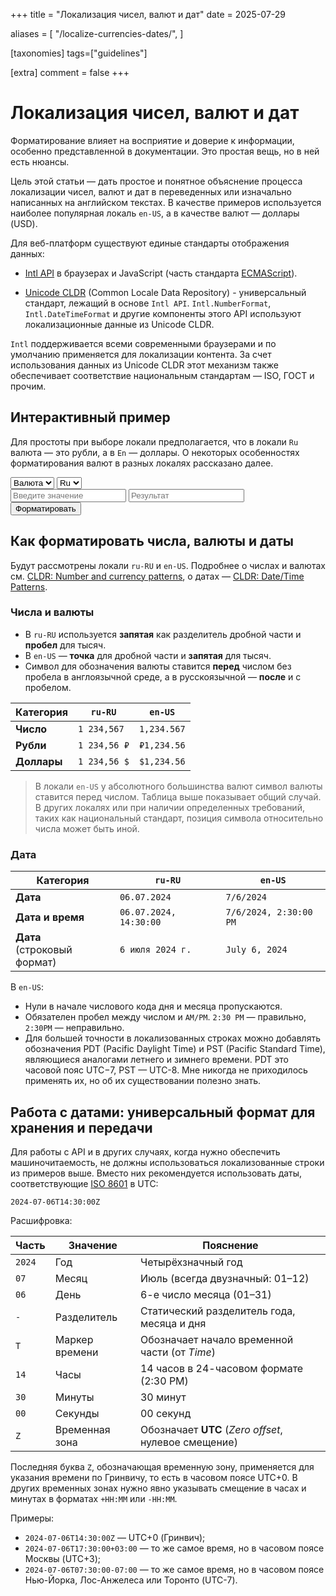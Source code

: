 +++
title = "Локализация чисел, валют и дат"
date = 2025-07-29

aliases = [
    "/localize-currencies-dates/",
]

[taxonomies]
tags=["guidelines"]

[extra]
comment = false
+++

# Локализация чисел, валют и дат

Форматирование влияет на восприятие и доверие к информации, особенно представленной в документации. Это простая вещь, но в ней есть нюансы.

Цель этой статьи — дать простое и понятное объяснение процесса локализации чисел, валют и дат в переведенных или изначально написанных на английском текстах. В качестве примеров используется наиболее популярная локаль `en-US`, а в качестве валют — доллары (USD).

Для веб-платформ существуют единые стандарты отображения данных:

* [Intl API](https://developer.mozilla.org/en-US/docs/Web/JavaScript/Reference/Global_Objects/Intl) в браузерах и JavaScript (часть стандарта [ECMAScript](https://262.ecma-international.org/)).

* [Unicode CLDR](https://cldr.unicode.org/) (Common Locale Data Repository) - универсальный стандарт, лежащий в основе `Intl API`. `Intl.NumberFormat`, `Intl.DateTimeFormat` и другие компоненты этого API используют локализационные данные из Unicode CLDR.

`Intl` поддерживается всеми современными браузерами и по умолчанию применяется для локализации контента. За счет использования данных из Unicode CLDR этот механизм также обеспечивает соответствие национальным стандартам — ISO, ГОСТ и прочим.

## Интерактивный пример

Для простоты при выборе локали предполагается, что в локали `Ru` валюта — это рубли, а в `En` — доллары. О некоторых особенностях форматирования валют в разных локалях рассказано далее.

<div class="currency-container">
    <div class="selectors">
        <select id="typeSelector">
            <option value="number">Число</option>
            <option value="currency" selected>Валюта</option>
            <option value="date">Дата</option>
        </select>
        <select id="localeSelector">
            <option value="ru" selected>Ru</option>
            <option value="en">En</option>
        </select>
    </div>
    <div class="fields">
        <input type="text" id="inputField" placeholder="Введите значение">
        <input type="text" id="outputField" placeholder="Результат"readonly>
    </div>
    <button type="button" class="format-btn" onclick="formatValue()">Форматировать</button>
    <div id="errorMessage" class="error"></div>
</div>

## Как форматировать числа, валюты и даты

Будут рассмотрены локали `ru-RU` и `en-US`. Подробнее о числах и валютах см. [CLDR: Number and currency patterns](https://cldr.unicode.org/translation/number-currency-formats/number-and-currency-patterns), о датах — [CLDR: Date/Time Patterns](https://cldr.unicode.org/translation/date-time/date-time-patterns).

### Числа и валюты

* В `ru-RU` используется **запятая** как разделитель дробной части и **пробел** для тысяч.
* В `en-US` — **точка** для дробной части и **запятая** для тысяч.
* Символ для обозначения валюты ставится **перед** числом без пробела в англоязычной среде, а в русскоязычной — **после** и с пробелом.

| Категория | `ru-RU` | `en-US` |
|--------|--------|--------|
| **Число** | `1 234,567` | `1,234.567` |
| **Рубли** | `1 234,56 ₽` | `₽1,234.56` |
| **Доллары** | `1 234,56 $` | `$1,234.56` |

> В локали `en-US` у абсолютного большинства валют символ валюты ставится перед числом.
> Таблица выше показывает общий случай. В других локалях или при наличии определенных требований, таких как национальный стандарт, позиция символа относительно числа может быть иной.

### Дата

| Категория | `ru-RU` | `en-US` |
|--------|--------|--------|
| **Дата** | `06.07.2024` | `7/6/2024` |
| **Дата и время** | `06.07.2024, 14:30:00` | `7/6/2024, 2:30:00 PM` |
| **Дата**<br/>(строковый формат) | `6 июля 2024 г.` | `July 6, 2024` |

В `en-US`:

* Нули в начале числового кода дня и месяца пропускаются.
* Обязателен пробел между числом и `AM/PM`. `2:30 PM` — правильно, `2:30PM` — неправильно.
* Для большей точности в локализованных строках можно добавлять обозначения PDT (Pacific Daylight Time) и PST (Pacific Standard Time), являющиеся аналогами летнего и зимнего времени. PDT это часовой пояс UTC−7, PST — UTC-8. Мне никогда не приходилось применять их, но об их существовании полезно знать.

## Работа с датами: универсальный формат для хранения и передачи

Для работы с API и в других случаях, когда нужно обеспечить машиночитаемость, не должны использоваться локализованные строки из примеров выше. Вместо них рекомендуется использовать даты, соответствующие [ISO 8601](https://www.iso.org/iso-8601-date-and-time-format.html) в UTC:

```text
2024-07-06T14:30:00Z
```

Расшифровка:

| Часть | Значение | Пояснение |
|------|---------|----------|
| `2024` | Год | Четырёхзначный год |
| `07` | Месяц | Июль (всегда двузначный: 01–12) |
| `06` | День | 6-е число месяца (01–31) |
| `-` | Разделитель | Статический разделитель года, месяца и дня |
| `T` | Маркер времени | Обозначает начало временной части (от *Time*) |
| `14` | Часы | 14 часов в 24-часовом формате (2:30 PM) |
| `30` | Минуты | 30 минут |
| `00` | Секунды | 00 секунд |
| `Z` | Временная зона | Обозначает **UTC** (*Zero offset*, нулевое смещение) |

Последняя буква `Z`, обозначающая временную зону, применяется для указания времени по Гринвичу, то есть в часовом поясе UTC+0. В других временных зонах нужно явно указывать смещение в часах и минутах в форматах `+HH:MM` или `-HH:MM`.

Примеры:

* `2024-07-06T14:30:00Z` — UTC+0 (Гринвич);
* `2024-07-06T17:30:00+03:00` — то же самое время, но в часовом поясе Москвы (UTC+3);
* `2024-07-06T07:30:00-07:00` — то же самое время, но в часовом поясе Нью-Йорка, Лос-Анжелеса или Торонто (UTC-7).

<script>
    function validateInput(value, type) {
        const errorElement = document.getElementById('errorMessage');
        const inputElement = document.getElementById('inputField');
        errorElement.textContent = '';
        inputElement.classList.remove('input-error');
        if (!value.trim()) {
            return false;
        }
        if (type === 'number' || type === 'currency') {
            if (value.includes('-')) {
                errorElement.textContent = 'Отрицательные числа не допускаются';
                inputElement.classList.add('input-error');
                return false;
            }
            const numberPattern = /^[\d\s.,]+$/;
            if (!numberPattern.test(value)) {
                errorElement.textContent = 'Некорректный формат числа';
                inputElement.classList.add('input-error');
                return false;
            }
            return true;
        }
        if (type === 'date') {
            // Проверяем оба формата дат
            const ruDatePattern = /^\d{1,2}\.\d{1,2}\.\d{4}$/;
            const enDatePattern = /^\d{1,2}\/\d{1,2}\/\d{4}$/;
            if (!ruDatePattern.test(value) && !enDatePattern.test(value)) {
                errorElement.textContent = 'Неверный формат даты. Используйте dd.mm.yyyy или mm/dd/yyyy';
                inputElement.classList.add('input-error');
                return false;
            }
            return true;
        }
        return false;
    }
    function parseNumber(value) {
        return parseFloat(value.replace(/\s/g,'').replace(',', '.'));
    }
    function formatNumber(number, locale) {
        if (locale === 'ru') {
            return number.toLocaleString('ru-RU');
        } else {
            return number.toLocaleString('en-US');
        }
    }
    function formatCurrency(number, locale) {
        if (locale === 'ru') {
            return number.toLocaleString('ru-RU', {
                style: 'currency',
                currency: 'RUB'
            });
        } else {
            return number.toLocaleString('en-US', {
                style: 'currency',
                currency: 'USD'
            });
        }
    }
    function parseDate(dateString) {
        // Определяем формат и парсим дату
        if (dateString.includes('.')) {
            // Формат dd.mm.yyyy (русский)
            const parts = dateString.split('.');
            return new Date(parts[2], parts[1] - 1, parts[0]);
        } else if (dateString.includes('/')) {
            // Формат mm/dd/yyyy (английский)
            const parts = dateString.split('/');
            return new Date(parts[2], parts[0] - 1, parts[1]);
        }
        return null;
    }
    function formatDate(dateString, outputLocale) {
        const date = parseDate(dateString);
        if (!date || isNaN(date.getTime())) {
            throw new Error('Некорректная дата');
        }
        if (outputLocale === 'ru') {
            return date.toLocaleDateString('ru-RU');
        } else {
            return date.toLocaleDateString('en-US');
        }
    }
    function formatValue() {
        const inputValue = document.getElementById('inputField').value;
        const type = document.getElementById('typeSelector').value;
        const locale = document.getElementById('localeSelector').value;
        const outputField = document.getElementById('outputField');
        if (!validateInput(inputValue, type)) {
            outputField.value = '';
            return;
        }
        try {
            let formattedValue = '';
            if (type === 'number') {
                const number = parseNumber(inputValue);
                if (isNaN(number)) {
                    throw new Error('Некорректное число');
                }
                formattedValue = formatNumber(number, locale);
            } else if (type === 'currency') {
                const number = parseNumber(inputValue);
                if (isNaN(number)) {
                    throw new Error('Некорректное число');
                }
                formattedValue = formatCurrency(number, locale);
            } else if (type === 'date') {
                formattedValue = formatDate(inputValue, locale);
            }  
            outputField.value = formattedValue;
        } catch (error) {
            document.getElementById('errorMessage').textContent = error.message || 'Ошибка форматирования';
            document.getElementById('inputField').classList.add('input-error');
            outputField.value = '';
        }
    }
    document.getElementById('typeSelector').addEventListener('change', function() {
        document.getElementById('errorMessage').textContent = '';
        document.getElementById('inputField').classList.remove('input-error');
        document.getElementById('outputField').value = '';
    });
    document.getElementById('localeSelector').addEventListener('change', function() {
        document.getElementById('errorMessage').textContent = '';
        document.getElementById('inputField').classList.remove('input-error');
        document.getElementById('outputField').value = '';
    });
</script>
